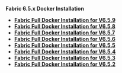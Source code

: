 <strong>Fabric 6.5.x Docker Installation<strong>

<ul>
<li><a href="/articles/98_maintenance_and_operational/Installations/Docker/Fabric/Fabric_Full_Docker_Install_V6.5.9.md">Fabric Full Docker Installation for V6.5.9</a></li>
<li><a href="/articles/98_maintenance_and_operational/Installations/Docker/Fabric/Fabric_Full_Docker_Install_V6.5.8.md">Fabric Full Docker Installation for V6.5.8</a></li>
<li><a href="/articles/98_maintenance_and_operational/Installations/Docker/Fabric/Fabric_Full_Docker_Install_V6.5.7.md">Fabric Full Docker Installation for V6.5.7</a></li>
<li><a href="/articles/98_maintenance_and_operational/Installations/Docker/Fabric/Fabric_Full_Docker_Install_V6.5.6.md">Fabric Full Docker Installation for V6.5.6</a></li>  
<li><a href="/articles/98_maintenance_and_operational/Installations/Docker/Fabric/Fabric_Full_Docker_Install_V6.5.5.md">Fabric Full Docker Installation for V6.5.5</a></li>
<li><a href="/articles/98_maintenance_and_operational/Installations/Docker/Fabric/Fabric_Full_Docker_Install_V6.5.4.md">Fabric Full Docker Installation for V6.5.4</a></li>
<li><a href="/articles/98_maintenance_and_operational/Installations/Docker/Fabric/Fabric_Full_Docker_Install_V6.5.3.md">Fabric Full Docker Installation for V6.5.3</a></li>
<li><a href="/articles/98_maintenance_and_operational/Installations/Docker/Fabric/Fabric_Full_Docker_Install_V6.5.2.md">Fabric Full Docker Installation for V6.5.2</a></li>
</ul>
